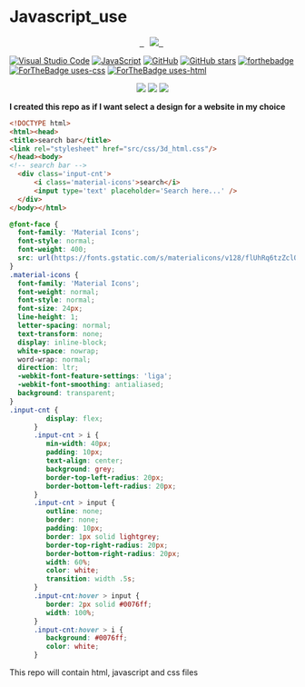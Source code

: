 # Javascript_use

<p align="center">
 <a href="https://github-readme-stats-eight-theta.vercel.app/api/top-langs/?username=BhJaipal&layout=compact&langs_count=16&theme=dark&background=black">  
     <img src="http://github-readme-stats-eight-theta.vercel.app/api/top-langs/?username=BhJaipal&layout=compact&langs_count=16&background=black&theme=dark" style="margin-left:10px"/>  
 </a>  
</p> 
  

[![Visual Studio Code](https://img.shields.io/badge/--007ACC?logo=visual%20studio%20code&logoColor=ffffff)](https://code.visualstudio.com) [![JavaScript](https://img.shields.io/badge/--F7DF1E?logo=javascript&logoColor=000)](https://www.javascript.com/) [![GitHub](https://badgen.net/badge/icon/github?icon=github&label&color=black)](https://github.com) [![GitHub stars](https://img.shields.io/github/stars/BhJaipal/Javascript_use.svg?style=social&label=Star&maxAge=2592000)](https://github.com/BhJaipal/Javascript_use) 
[![forthebadge](https://forthebadge.com/images/badges/made-with-javascript.svg)](https://www.javascript.com)
[![ForTheBadge uses-css](http://ForTheBadge.com/images/badges/uses-css.svg)](http://ForTheBadge.com)
[![ForTheBadge uses-html](http://ForTheBadge.com/images/badges/uses-html.svg)](http://ForTheBadge.com)
<p align="center">
 <img src="https://img.shields.io/github/last-commit/BhJaipal/Python-Module?color=aqua&logo=%20Github&logoColor=%20yellow&style=plastic"> 
 <img src="https://img.shields.io/github/contributors/BhJaipal/Python-Module?color=blue&logo=%20Github&logoColor=%20yellow&style=plastic"> 
  <img src="https://img.shields.io/badge/Made%20with-javascript-1f425f.svg">
</p>

**I created this repo as if I want select a design for a website in my choice**

```html
<!DOCTYPE html>
<html><head>
<title>search bar</title>
<link rel="stylesheet" href="src/css/3d_html.css"/>
</head><body>
<!-- search bar -->
  <div class='input-cnt'>
      <i class='material-icons'>search</i>
      <input type='text' placeholder='Search here...' />
  </div>
</body></html>
```

```css
@font-face {
  font-family: 'Material Icons';
  font-style: normal;
  font-weight: 400;
  src: url(https://fonts.gstatic.com/s/materialicons/v128/flUhRq6tzZclQEJ-Vdg-IuiaDsNcIhQ8tQ.woff2) format('woff2');
}
.material-icons {
  font-family: 'Material Icons';
  font-weight: normal;
  font-style: normal;
  font-size: 24px;
  line-height: 1;
  letter-spacing: normal;
  text-transform: none;
  display: inline-block;
  white-space: nowrap;
  word-wrap: normal;
  direction: ltr;
  -webkit-font-feature-settings: 'liga';
  -webkit-font-smoothing: antialiased;
  background: transparent;
}
.input-cnt {
         display: flex;
      }
      .input-cnt > i {
         min-width: 40px;
         padding: 10px;
         text-align: center;
         background: grey;
         border-top-left-radius: 20px;
         border-bottom-left-radius: 20px;
      }
      .input-cnt > input {
         outline: none;
         border: none;
         padding: 10px;
         border: 1px solid lightgrey;
         border-top-right-radius: 20px;
         border-bottom-right-radius: 20px;
         width: 60%;
         color: white;
         transition: width .5s;
      }
      .input-cnt:hover > input {
         border: 2px solid #0076ff;
         width: 100%;
      }
      .input-cnt:hover > i {
         background: #0076ff;
         color: white;
      }
```

This repo will contain html, javascript and css files
